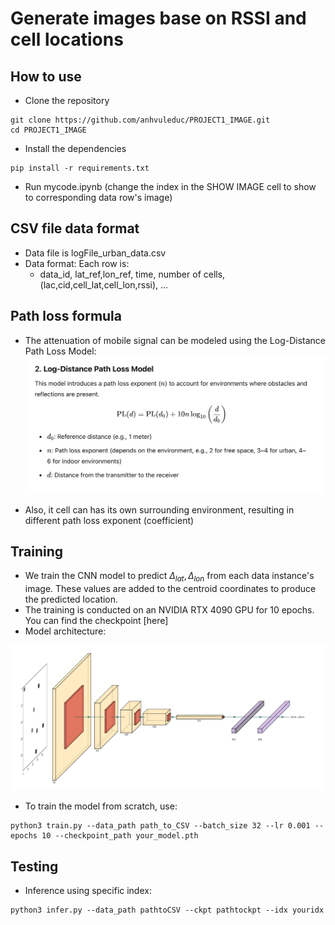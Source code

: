 # Generate images base on RSSI and cell locations

## How to use
- Clone the repository
```
git clone https://github.com/anhvuleduc/PROJECT1_IMAGE.git
cd PROJECT1_IMAGE
```

- Install the dependencies
```
pip install -r requirements.txt
```

- Run mycode.ipynb (change the index in the SHOW IMAGE cell to show to corresponding data row's image)

## CSV file data format
- Data file is logFile_urban_data.csv
- Data format: Each row is: 
   - data_id, lat_ref,lon_ref, time, number of cells, (lac,cid,cell_lat,cell_lon,rssi), ...

## Path loss formula
- The attenuation of mobile signal can be modeled using the Log-Distance Path Loss Model:  ![Alttext](./PathLoss.png)

- Also, it cell can has its own surrounding environment, resulting in different path loss exponent (coefficient)

## Training
- We train the CNN model to predict $\Delta_{lat}, \Delta_{lon}$ from each data instance's image. These values are added to the centroid coordinates to produce the predicted location.
- The training is conducted on an NVIDIA RTX 4090 GPU for 10 epochs. You can find the checkpoint [here]
- Model architecture:

![alt text](assets/model_architecture.png)

- To train the model from scratch, use:
```
python3 train.py --data_path path_to_CSV --batch_size 32 --lr 0.001 --epochs 10 --checkpoint_path your_model.pth
```
## Testing
- Inference using specific index:
```
python3 infer.py --data_path pathtoCSV --ckpt pathtockpt --idx youridx
```
